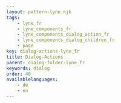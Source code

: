 ```yaml
---
layout: pattern-lyne.njk
tags: 
    - lyne_fr
    - lyne_components_fr
    - lyne_components_dialog_action_fr
    - lyne_components_dialog_children_fr
    - page
key: dialog-actions-lyne_fr
title: Dialog-Actions
parent: dialog-folder-lyne_fr
keywords: dialog
order: 40
availablelanguages: 
    - de
    - en
---
```

